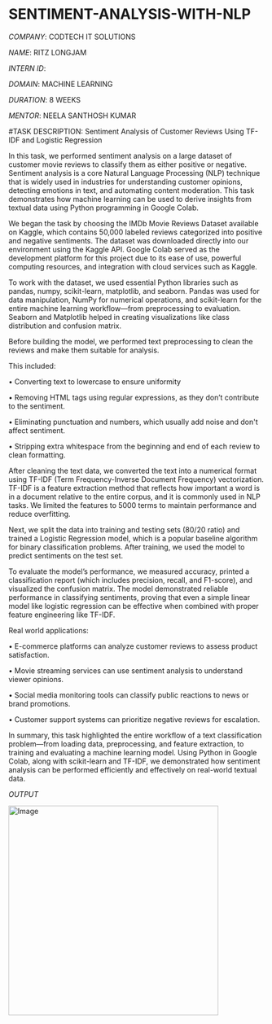 # SENTIMENT-ANALYSIS-WITH-NLP

*COMPANY*: CODTECH IT SOLUTIONS

*NAME*: RITZ LONGJAM

*INTERN ID*: 

*DOMAIN*: MACHINE LEARNING

*DURATION*: 8 WEEKS

*MENTOR*: NEELA SANTHOSH KUMAR

#TASK DESCRIPTION: Sentiment Analysis of Customer Reviews Using TF-IDF and Logistic Regression

In this task, we performed sentiment analysis on a large dataset of customer movie reviews to classify them as either positive or negative. Sentiment analysis is a core Natural Language Processing (NLP) technique that is widely used in industries for understanding customer opinions, detecting emotions in text, and automating content moderation. This task demonstrates how machine learning can be used to derive insights from textual data using Python programming in Google Colab.

We began the task by choosing the IMDb Movie Reviews Dataset available on Kaggle, which contains 50,000 labeled reviews categorized into positive and negative sentiments. The dataset was downloaded directly into our environment using the Kaggle API. Google Colab served as the development platform for this project due to its ease of use, powerful computing resources, and integration with cloud services such as Kaggle.

To work with the dataset, we used essential Python libraries such as pandas, numpy, scikit-learn, matplotlib, and seaborn. Pandas was used for data manipulation, NumPy for numerical operations, and scikit-learn for the entire machine learning workflow—from preprocessing to evaluation. Seaborn and Matplotlib helped in creating visualizations like class distribution and confusion matrix.

Before building the model, we performed text preprocessing to clean the reviews and make them suitable for analysis. 

This included:

•	Converting text to lowercase to ensure uniformity 

•	Removing HTML tags using regular expressions, as they don’t contribute to the sentiment.

•	Eliminating punctuation and numbers, which usually add noise and don't affect sentiment.

•	Stripping extra whitespace from the beginning and end of each review to clean formatting.

After cleaning the text data, we converted the text into a numerical format using TF-IDF (Term Frequency-Inverse Document Frequency) vectorization. TF-IDF is a feature extraction method that reflects how important a word is in a document relative to the entire corpus, and it is commonly used in NLP tasks. We limited the features to 5000 terms to maintain performance and reduce overfitting.

Next, we split the data into training and testing sets (80/20 ratio) and trained a Logistic Regression model, which is a popular baseline algorithm for binary classification problems. After training, we used the model to predict sentiments on the test set.

To evaluate the model’s performance, we measured accuracy, printed a classification report (which includes precision, recall, and F1-score), and visualized the confusion matrix. The model demonstrated reliable performance in classifying sentiments, proving that even a simple linear model like logistic regression can be effective when combined with proper feature engineering like TF-IDF.

Real world applications:

•	E-commerce platforms can analyze customer reviews to assess product satisfaction.

•	Movie streaming services can use sentiment analysis to understand viewer opinions.

•	Social media monitoring tools can classify public reactions to news or brand promotions.

•	Customer support systems can prioritize negative reviews for escalation.

In summary, this task highlighted the entire workflow of a text classification problem—from loading data, preprocessing, and feature extraction, to training and evaluating a machine learning model. Using Python in Google Colab, along with scikit-learn and TF-IDF, we demonstrated how sentiment analysis can be performed efficiently and effectively on real-world textual data.

*OUTPUT*

<img width="412" alt="Image" src="https://github.com/user-attachments/assets/98d6a8a3-5e49-44b5-ae6b-a6aabcc3930d" />
